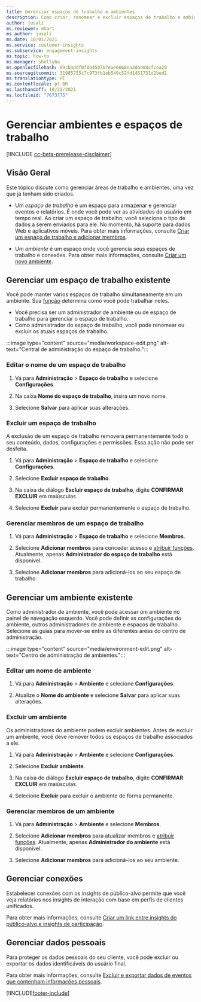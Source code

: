 ```yaml
---
title: Gerenciar espaços de trabalho e ambientes
description: Como criar, renomear e excluir espaços de trabalho e ambientes.
author: jusali
ms.reviewer: mhart
ms.author: jusali
ms.date: 10/01/2021
ms.service: customer-insights
ms.subservice: engagement-insights
ms.topic: how-to
ms.manager: shellyha
ms.openlocfilehash: 09cb3ddf0f8b4507b7eae6668ea3dad08cfcea29
ms.sourcegitcommit: 31985755c7c973fb1eb540c52fd1451731d2bed2
ms.translationtype: HT
ms.contentlocale: pt-BR
ms.lasthandoff: 10/22/2021
ms.locfileid: "7673775"
---
```

# <a name="manage-environments-and-workspaces"></a>Gerenciar ambientes e espaços de trabalho

[!INCLUDE [cc-beta-prerelease-disclaimer](includes/cc-beta-prerelease-disclaimer.md)]

## <a name="overview"></a>Visão Geral

Este tópico discute como gerenciar áreas de trabalho e ambientes, uma vez que já tenham sido criados. 

- Um *espaço de trabalho* é um espaço para armazenar e gerenciar eventos e relatórios. É onde você pode ver as atividades do usuário em tempo real. Ao criar um espaço de trabalho, você seleciona o tipo de dados a serem enviados para ele. No momento, há suporte para dados Web e aplicativos móveis. Para obter mais informações, consulte [Criar um espaço de trabalho e adicionar membros](create-workspace.md).

- Um *ambiente* é um espaço onde você gerencia seus espaços de trabalho e conexões. Para obter mais informações, consulte [Criar um novo ambiente](create-new-environment.md).

## <a name="manage-an-existing-workspace"></a>Gerenciar um espaço de trabalho existente

Você pode manter vários espaços de trabalho simultaneamente em um ambiente. Sua [função](user-roles.md) determina como você pode trabalhar neles. 

 - Você precisa ser um administrador de ambiente ou de espaço de trabalho para gerenciar o espaço de trabalho.
 - Como administrador do espaço de trabalho, você pode renomear ou excluir os atuais espaços de trabalho. 

:::image type="content" source="media/workspace-edit.png" alt-text="Central de administração do espaço de trabalho.":::

### <a name="edit-a-workspace-name"></a>Editar o nome de um espaço de trabalho

1. Vá para **Administração** > **Espaço de trabalho** e selecione **Configurações**.

1. Na caixa **Nome do espaço de trabalho**, insira um novo nome.

1. Selecione **Salvar** para aplicar suas alterações.

### <a name="delete-a-workspace"></a>Excluir um espaço de trabalho

A exclusão de um espaço de trabalho removerá permanentemente todo o seu conteúdo, dados, configurações e permissões. Essa ação não pode ser desfeita.

1. Vá para **Administração** > **Espaço de trabalho** e selecione **Configurações**.

1. Selecione **Excluir espaço de trabalho**. 

1. Na caixa de diálogo **Excluir espaço de trabalho**, digite **CONFIRMAR EXCLUIR** em maiúsculas. 

1. Selecione **Excluir** para excluir permanentemente o espaço de trabalho.

### <a name="manage-workspace-members"></a>Gerenciar membros de um espaço de trabalho

1. Vá para **Administração** > **Espaço de trabalho** e selecione **Membros**.

1. Selecione **Adicionar membros** para conceder acesso e [atribuir funções](user-roles.md). Atualmente, apenas **Administrador do espaço de trabalho** está disponível.

1. Selecione **Adicionar membros** para adicioná-los ao seu espaço de trabalho.

## <a name="manage-an-existing-environment"></a>Gerenciar um ambiente existente

Como administrador de ambiente, você pode acessar um ambiente no painel de navegação esquerdo. Você pode definir as configurações do ambiente, outros administradores de ambiente e espaços de trabalho. Selecione as guias para mover-se entre as diferentes áreas do centro de administração.

:::image type="content" source="media/environment-edit.png" alt-text="Centro de administração de ambientes.":::

### <a name="edit-an-environment-name"></a>Editar um nome de ambiente

1. Vá para **Administração** > **Ambiente** e selecione **Configurações**.

1. Atualize o **Nome do ambiente** e selecione **Salvar** para aplicar suas alterações.

### <a name="delete-an-environment"></a>Excluir um ambiente

Os administradores do ambiente podem excluir ambientes. Antes de excluir um ambiente, você deve remover todos os espaços de trabalho associados a ele.

1. Vá para **Administração** > **Ambiente** e selecione **Configurações**.

1. Selecione **Excluir ambiente**. 

1. Na caixa de diálogo **Excluir espaço de trabalho**, digite **CONFIRMAR EXCLUIR** em maiúsculas. 

1. Selecione **Excluir** para excluir o ambiente de forma permanente.

### <a name="manage-environment-members"></a>Gerenciar membros de um ambiente

1. Vá para **Administração** > **Ambiente** e selecione **Membros**.

1. Selecione **Adicionar membros** para atualizar membros e [atribuir funções](user-roles.md). Atualmente, apenas **Administrador do ambiente** está disponível.

1. Selecione **Adicionar membros** para adicioná-los ao seu ambiente.

## <a name="manage-connections"></a>Gerenciar conexões

Estabelecer conexões com os insights de público-alvo permite que você veja relatórios nos insights de interação com base em perfis de clientes unificados. 

Para obter mais informações, consulte [Criar um link entre insights do público-alvo e insights de participação](integrate-audience-insights-engagement-insights.md).

## <a name="manage-personal-data"></a>Gerenciar dados pessoais

Para proteger os dados pessoais do seu cliente, você pode excluir ou exportar os dados identificáveis do usuário final.

Para obter mais informações, consulte [Excluir e exportar dados de eventos que contenham informações pessoais](../dsr-rights-requests.md#deleting-and-exporting-event-data-containing-end-user-identifiable-information).

[!INCLUDE[footer-include](../includes/footer-banner.md)]
